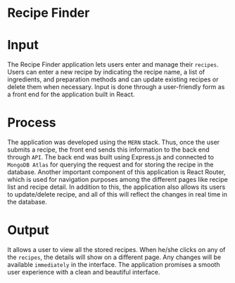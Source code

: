 # Recipe Finder

# Input
The Recipe Finder application lets users enter and manage their `recipes`. Users can enter a new recipe by indicating the recipe name, a list of ingredients, and preparation methods and can update existing recipes or delete them when necessary. Input is done through a user-friendly form as a front end for the application built in React.

# Process
The application was developed using the `MERN` stack. Thus, once the user submits a recipe, the front end sends this information to the back end through `API`. The back end was built using Express.js and connected to `MongoDB Atlas` for querying the request and for storing the recipe in the database. Another important component of this application is React Router, which is used for navigation purposes among the different pages like recipe list and recipe detail. In addition to this, the application also allows its users to update/delete recipe, and all of this will reflect the changes in real time in the database.

# Output
It allows a user to view all the stored recipes. When he/she clicks on any of the `recipes`, the details will show on a different page. Any changes will be available `immediately` in the interface. The application promises a smooth user experience with a clean and beautiful interface.